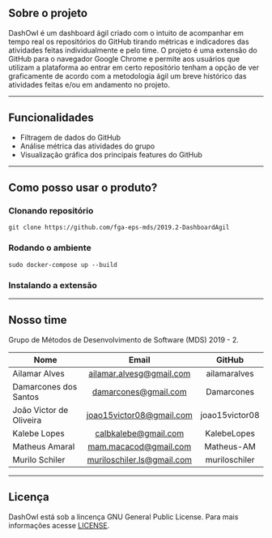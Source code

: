 ## Sobre o projeto

DashOwl é um dashboard ágil criado com o intuito de acompanhar em tempo real os repositórios do GitHub tirando métricas e indicadores das atividades feitas individualmente e pelo time. O projeto é uma extensão do GitHub para o navegador Google Chrome e permite aos usuários que utilizam a plataforma ao entrar em certo repositório tenham a opção de ver graficamente de acordo com a metodologia ágil um breve histórico das atividades feitas e/ou em andamento no projeto.

---

## Funcionalidades

-  Filtragem de dados do GitHub
-  Análise métrica das atividades do grupo
-  Visualização gráfica dos principais features do GitHub


---

## Como posso usar o produto?


### Clonando repositório

```
git clone https://github.com/fga-eps-mds/2019.2-DashboardAgil
```

### Rodando o ambiente 

```
sudo docker-compose up --build
``` 

### Instalando a extensão



---

## Nosso time

Grupo de Métodos de Desenvolvimento de Software (MDS) 2019 - 2.

**Nome** | **Email** | **GitHub** 
---------|:---------:|:----------:
Ailamar Alves | ailamar.alvesg@gmail.com | ailamaralves
Damarcones dos Santos | damarcones@gmail.com | Damarcones
João Victor de Oliveira| joao15victor08@gmail.com | joao15victor08
Kalebe Lopes    | calbkalebe@gmail.com | KalebeLopes
Matheus Amaral  | mam.macacod@gmail.com | Matheus-AM
Murilo Schiler  | muriloschiler.ls@gmail.com | muriloschiler

---

## Licença

DashOwl está sob a lincença GNU General Public License. Para mais informações acesse [LICENSE](https://github.com/fga-eps-mds/2019.2-DashboardAgil-Wiki/blob/master/LICENSE).



